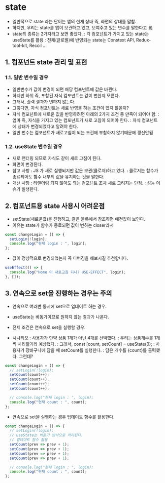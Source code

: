 # state

- 일반적으로 state 라는 단어는 앱의 현재 상태 즉, 화면의 상태를 말함.
- 하지만, 우리는 state를 앱이 보관하고 있고, 보여주고 있는 변수를 말한다고 봄.
- state의 종류는 2가지라고 보면 좋겠다.
  : 각 컴포넌트가 가지고 있는 state는 useState를 활용
  : 전체(글로벌)에 반영되는 state는 Constext API, Redux-tool-kit, Recoil ...

## 1. 컴포넌트 state 관리 및 표현

### 1.1. 일반 변수일 경우

- 일반변수가 값이 변경이 되면 해당 컴포넌트에 값은 바뀐다.
- 하지만 하위 즉, 포함된 자식 컴포넌트는 값이 변한지 모른다.
- 그래서, 출력 결과가 변하지 않는다.
- 그렇다면, 자식 컴포넌트는 새로 반영을 하는 조건이 있지 않을까?
- 자식 컴포넌트에 새로운 값을 반영하려면 아래의 2가지 조건 중 만족이 되어야 함.
  : 엄마 즉, 자식을 가지고 있는 컴포넌트가 새로 고침이 되어야 한다.
  : 자식 컴포넌트에 상태가 변경되었다고 알려야 한다.
- 일반 변수는 컴포넌트가 새로고침이 되는 조건에 부합하지 않기때문에 갱신안됨

### 1.2. useState 변수일 경우

- 새로 랜더링 되므로 자식도 같이 새로 고침이 된다.
- 화면이 변경된다.
- 참고 사항
  : JS 가 새로 실행되지만 값은 보관(클로저)하고 있다.
  : 클로저는 함수가 종료되어도 함수 내부의 값을 유지하는 것을 말한다.
- 개선 사항
  : 리랜더링 되지 않아도 되는 컴포넌트 조차 새로 그려지는 단점.
  : 성능 이슈가 발생한다.

## 2. 컴포넌트용 state 사용시 어려운점

- setState(새로운값)을 진행하고, 같은 블록에서 참조하면 예전값이 보인다.
- 이유는 state가 함수가 종료되면 값이 변하는 closer라서

```js
const changeLogin = () => {
  setLogin(!login);
  console.log("현재 login : ", login);
};
```

- 값이 정상적으로 변경되었는지 꼭 디버깅을 해보시길 추천합니다.

```js
useEffect(() => {
  console.log("Home 이 새로고침 되니? USE-EFFECT", login);
}, []);
```

## 3. 연속으로 set을 진행하는 경우는 주의

- 연속으로 여러번 동시에 set으로 업데이트 하는 경우.
- useState는 비동기이므로 원하지 않는 결과가 나온다.
- 전제 조건은 연속으로 set을 실행할 경우.

- 시나리오
  : 사용자가 만약 상품 1개가 아닌 4개를 선택했다.
  : 우리는 상품개수를 1개씩 처리할거라 예상했다.
  : 그래서, const [count, setCount] = useState(0);
  : 사용자가 장바구니에 담을 때 setCount를 실행한다.
  : 담은 개수를 {count}를 출력했다. 그런데?

```js
const changeLogin = () => {
  // setLogin(!login);
  setCount(count++);
  setCount(count++);
  setCount(count++);
  setCount(count++);

  // console.log("현재 login : ", login);
  console.log("현재 count : ", count);
};
```

- 연속으로 set을 실행하는 경우 업데이트 함수를 활용한다.

```js
const changeLogin = () => {
  // setLogin(!login);
  // useState는 비동기 방식으로 처리된다.
  // 업데이트 함수 활용
  setCount(prev => prev + 1);
  setCount(prev => prev + 1);
  setCount(prev => prev + 1);
  setCount(prev => prev + 1);

  // console.log("현재 login : ", login);
  console.log("현재 count : ", count);
};
```
